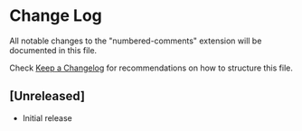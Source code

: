 # Change Log

All notable changes to the "numbered-comments" extension will be documented in this file.

Check [Keep a Changelog](http://keepachangelog.com/) for recommendations on how to structure this file.

## [Unreleased]

- Initial release